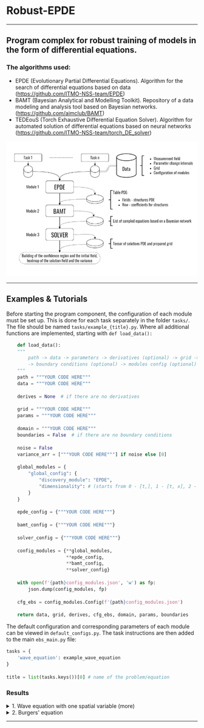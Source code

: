 # Robust-EPDE

---
Program complex for robust training of models in the form of differential equations.
---

### The algorithms used:

- EPDE (Evolutionary Partial Differential Equations). Algorithm for the search of differential equations based on data (https://github.com/ITMO-NSS-team/EPDE)
- BAMT (Bayesian Analytical and Modelling Toolkit). Repository of a data modeling and analysis tool based on Bayesian networks. (https://github.com/aimclub/BAMT)
- TEDEouS (Torch Exhaustive Differential Equation Solver). Algorithm for automated solution of differential equations based on neural networks (https://github.com/ITMO-NSS-team/torch_DE_solver)

![title](docs/EBS_new.png)

---
## Examples & Tutorials

Before starting the program component, the configuration of each module must be set up. This is done for each task separately in the folder `tasks/`. The file should be named `tasks/example_{title}.py`. Where all additional functions are implemented, starting with `def load_data():`
```Python
    def load_data():
    """
        path -> data -> parameters -> derivatives (optional) -> grid -> 
        -> boundary conditions (optional) -> modules config (optional)
    """
    path = """YOUR CODE HERE"""
    data = """YOUR CODE HERE"""

    derives = None  # if there are no derivatives

    grid = """YOUR CODE HERE"""
    params = """YOUR CODE HERE"""
    
    domain = """YOUR CODE HERE"""
    boundaries = False  # if there are no boundary conditions

    noise = False
    variance_arr = ["""YOUR CODE HERE"""] if noise else [0]

    global_modules = {
        "global_config": {
            "discovery_module": "EPDE",
            "dimensionality": # (starts from 0 - [t,], 1 - [t, x], 2 - [t, x, y])
        }
    }

    epde_config = {"""YOUR CODE HERE"""}

    bamt_config = {"""YOUR CODE HERE"""}

    solver_config = {"""YOUR CODE HERE"""}

    config_modules = {**global_modules,
                      **epde_config,
                      **bamt_config,
                      **solver_config}

    with open(f'{path}config_modules.json', 'w') as fp:
        json.dump(config_modules, fp)

    cfg_ebs = config_modules.Config(f'{path}config_modules.json')

    return data, grid, derives, cfg_ebs, domain, params, boundaries
```

The default configuration and corresponding parameters of each module can be viewed in `default_configs.py`. The task instructions are then added to the main `ebs_main.py` file:
```Python
tasks = {
    'wave_equation': example_wave_equation
}

title = list(tasks.keys())[0] # name of the problem/equation
```

### Results

<details>
<summary>1. Wave equation with one spatial variable (more) </summary>

```math 
\frac{\partial^{2} u}{\partial t^{2}} - \frac{1}{25} \frac{\partial^{2} u}{\partial x^{2}} = 0,
```
```math 
\\ 100\times100, x \in [0; 1], t \in [0; 1].
```
The output of the `EPDE` module is presented in the form of a table. The fields in the table are the structures of the obtained partial differential equations, where each row contains the coefficients at each structure. 

These data are input to the `BAMT` module to build a Bayesian network based on them. 
The results of the module are: 
* distribution of coefficients at structures (illustrated in the figure below)
![title](docs/examples/wave_equation/distribution.png) 
* list of sampled partial differential equations, which in turn is the input to the `SOLVER` module.

The resulting solution fields of partial differential equations are used to construct a confidence region and an average solution. The results are displayed for comparison with the original data and as heat maps.
![title](docs/examples/wave_equation/figure_all.gif)

![title](docs/examples/wave_equation/heatmap_1.png)
![title](docs/examples/wave_equation/heatmap_2.png)

</details>

<details>
<summary>2. Burgers' equation </summary>
<br>

```math 
\frac{\partial u}{\partial t} +  u \frac{\partial u}{\partial x} = 0, $$
```
```math 
\\ 256\times256, x \in [-4000; 4000], t \in [0; 4]. $$
```
![title](docs/examples/burgers_equation/distribution.png)

![title](docs/examples/burgers_equation/figure_all.gif)

![title](docs/examples/burgers_equation/heatmap_2.png)
![title](docs/examples/burgers_equation/heatmap_1.png)

</details>



---
